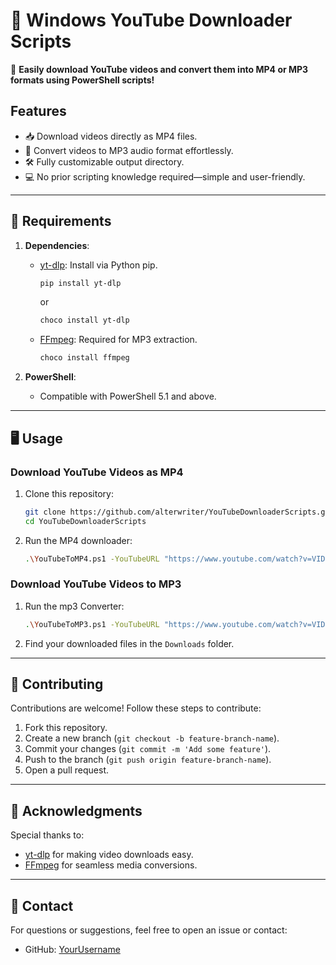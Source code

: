 # 🎥 Windows YouTube Downloader Scripts

🚀 **Easily download YouTube videos and convert them into MP4 or MP3 formats using PowerShell scripts!** 

## Features
- 📥 Download videos directly as MP4 files.
- 🎵 Convert videos to MP3 audio format effortlessly.
- 🛠️ Fully customizable output directory.
- 💻 No prior scripting knowledge required—simple and user-friendly.

---

## 🔧 Requirements
1. **Dependencies**:
   - [yt-dlp](https://github.com/yt-dlp/yt-dlp): Install via Python pip.
     ```bash
     pip install yt-dlp
     ```
     or
     ```bash
     choco install yt-dlp
     ```

   - [FFmpeg](https://ffmpeg.org/): Required for MP3 extraction.
     ```bash
     choco install ffmpeg
     ```

2. **PowerShell**:
   - Compatible with PowerShell 5.1 and above.

---

## 🖥️ Usage

### Download YouTube Videos as MP4
1. Clone this repository:
   ```bash
   git clone https://github.com/alterwriter/YouTubeDownloaderScripts.git
   cd YouTubeDownloaderScripts

2. Run the MP4 downloader:
    ```bash
    .\YouTubeToMP4.ps1 -YouTubeURL "https://www.youtube.com/watch?v=VIDEO_ID"
    ```

### Download YouTube Videos to MP3
1. Run the mp3 Converter:
    ```bash
    .\YouTubeToMP3.ps1 -YouTubeURL "https://www.youtube.com/watch?v=VIDEO_ID"
    ```
2. Find your downloaded files in the `Downloads` folder.

---

## 🤝 Contributing
Contributions are welcome! Follow these steps to contribute:
1. Fork this repository.
2. Create a new branch (`git checkout -b feature-branch-name`).
3. Commit your changes (`git commit -m 'Add some feature'`).
4. Push to the branch (`git push origin feature-branch-name`).
5. Open a pull request.

---

## 🌟 Acknowledgments
Special thanks to:
- [yt-dlp](https://github.com/yt-dlp/yt-dlp) for making video downloads easy.
- [FFmpeg](https://ffmpeg.org/) for seamless media conversions.

---

## 📧 Contact
For questions or suggestions, feel free to open an issue or contact:
- GitHub: [YourUsername](https://github.com/alterwriter)
